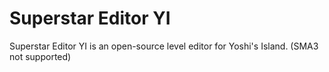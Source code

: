 # Superstar Editor YI

Superstar Editor YI is an open-source level editor for Yoshi's Island. (SMA3 not supported)
